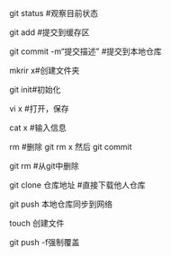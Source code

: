 git status #观察目前状态

git add #提交到缓存区

git commit -m“提交描述”  #提交到本地仓库

mkrir x#创建文件夹

git init#初始化

vi x #打开，保存

cat x #输入信息

rm #删除 git rm x 然后 git commit

git rm #从git中删除

git clone 仓库地址 #直接下载他人仓库

git push  本地仓库同步到网络

touch  创建文件

git push -f强制覆盖
